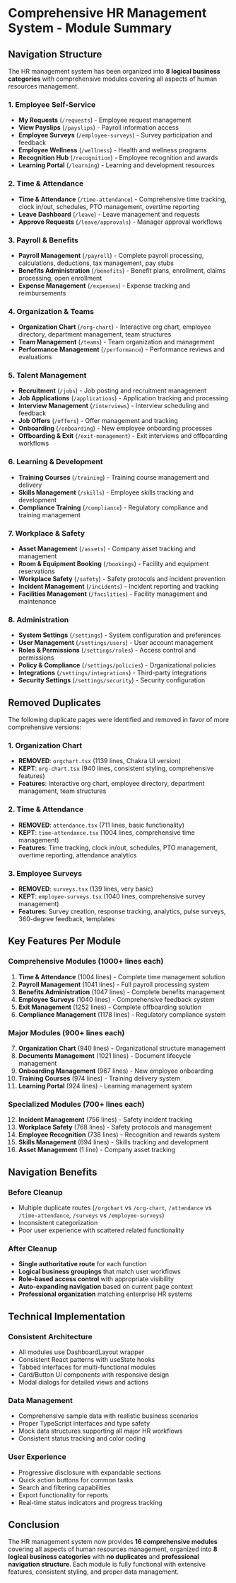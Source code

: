 # Comprehensive HR Management System - Module Summary

## Navigation Structure

The HR management system has been organized into **8 logical business categories** with comprehensive modules covering all aspects of human resources management.

### 1. Employee Self-Service
- **My Requests** (`/requests`) - Employee request management
- **View Payslips** (`/payslips`) - Payroll information access
- **Employee Surveys** (`/employee-surveys`) - Survey participation and feedback
- **Employee Wellness** (`/wellness`) - Health and wellness programs
- **Recognition Hub** (`/recognition`) - Employee recognition and awards
- **Learning Portal** (`/learning`) - Learning and development resources

### 2. Time & Attendance
- **Time & Attendance** (`/time-attendance`) - Comprehensive time tracking, clock in/out, schedules, PTO management, overtime reporting
- **Leave Dashboard** (`/leave`) - Leave management and requests
- **Approve Requests** (`/leave/approvals`) - Manager approval workflows

### 3. Payroll & Benefits
- **Payroll Management** (`/payroll`) - Complete payroll processing, calculations, deductions, tax management, pay stubs
- **Benefits Administration** (`/benefits`) - Benefit plans, enrollment, claims processing, open enrollment
- **Expense Management** (`/expenses`) - Expense tracking and reimbursements

### 4. Organization & Teams
- **Organization Chart** (`/org-chart`) - Interactive org chart, employee directory, department management, team structures
- **Team Management** (`/teams`) - Team organization and management
- **Performance Management** (`/performance`) - Performance reviews and evaluations

### 5. Talent Management
- **Recruitment** (`/jobs`) - Job posting and recruitment management
- **Job Applications** (`/applications`) - Application tracking and processing
- **Interview Management** (`/interviews`) - Interview scheduling and feedback
- **Job Offers** (`/offers`) - Offer management and tracking
- **Onboarding** (`/onboarding`) - New employee onboarding processes
- **Offboarding & Exit** (`/exit-management`) - Exit interviews and offboarding workflows

### 6. Learning & Development
- **Training Courses** (`/training`) - Training course management and delivery
- **Skills Management** (`/skills`) - Employee skills tracking and development
- **Compliance Training** (`/compliance`) - Regulatory compliance and training management

### 7. Workplace & Safety
- **Asset Management** (`/assets`) - Company asset tracking and management
- **Room & Equipment Booking** (`/bookings`) - Facility and equipment reservations
- **Workplace Safety** (`/safety`) - Safety protocols and incident prevention
- **Incident Management** (`/incidents`) - Incident reporting and tracking
- **Facilities Management** (`/facilities`) - Facility management and maintenance

### 8. Administration
- **System Settings** (`/settings`) - System configuration and preferences
- **User Management** (`/settings/users`) - User account management
- **Roles & Permissions** (`/settings/roles`) - Access control and permissions
- **Policy & Compliance** (`/settings/policies`) - Organizational policies
- **Integrations** (`/settings/integrations`) - Third-party integrations
- **Security Settings** (`/settings/security`) - Security configuration

## Removed Duplicates

The following duplicate pages were identified and removed in favor of more comprehensive versions:

### 1. Organization Chart
- **REMOVED**: `orgchart.tsx` (1139 lines, Chakra UI version)
- **KEPT**: `org-chart.tsx` (940 lines, consistent styling, comprehensive features)
- **Features**: Interactive org chart, employee directory, department management, team structures

### 2. Time & Attendance
- **REMOVED**: `attendance.tsx` (711 lines, basic functionality)
- **KEPT**: `time-attendance.tsx` (1004 lines, comprehensive time management)
- **Features**: Time tracking, clock in/out, schedules, PTO management, overtime reporting, attendance analytics

### 3. Employee Surveys
- **REMOVED**: `surveys.tsx` (139 lines, very basic)
- **KEPT**: `employee-surveys.tsx` (1040 lines, comprehensive survey management)
- **Features**: Survey creation, response tracking, analytics, pulse surveys, 360-degree feedback, templates

## Key Features Per Module

### Comprehensive Modules (1000+ lines each)
1. **Time & Attendance** (1004 lines) - Complete time management solution
2. **Payroll Management** (1041 lines) - Full payroll processing system
3. **Benefits Administration** (1047 lines) - Complete benefits management
4. **Employee Surveys** (1040 lines) - Comprehensive feedback system
5. **Exit Management** (1252 lines) - Complete offboarding solution
6. **Compliance Management** (1178 lines) - Regulatory compliance system

### Major Modules (900+ lines each)
7. **Organization Chart** (940 lines) - Organizational structure management
8. **Documents Management** (1021 lines) - Document lifecycle management
9. **Onboarding Management** (967 lines) - New employee onboarding
10. **Training Courses** (974 lines) - Training delivery system
11. **Learning Portal** (924 lines) - Learning management system

### Specialized Modules (700+ lines each)
12. **Incident Management** (756 lines) - Safety incident tracking
13. **Workplace Safety** (768 lines) - Safety protocols and management
14. **Employee Recognition** (738 lines) - Recognition and rewards system
15. **Skills Management** (694 lines) - Skills tracking and development
16. **Asset Management** (1 line) - Company asset tracking

## Navigation Benefits

### Before Cleanup
- Multiple duplicate routes (`/orgchart` vs `/org-chart`, `/attendance` vs `/time-attendance`, `/surveys` vs `/employee-surveys`)
- Inconsistent categorization
- Poor user experience with scattered related functionality

### After Cleanup
- **Single authoritative route** for each function
- **Logical business groupings** that match user workflows
- **Role-based access control** with appropriate visibility
- **Auto-expanding navigation** based on current page context
- **Professional organization** matching enterprise HR systems

## Technical Implementation

### Consistent Architecture
- All modules use DashboardLayout wrapper
- Consistent React patterns with useState hooks
- Tabbed interfaces for multi-functional modules
- Card/Button UI components with responsive design
- Modal dialogs for detailed views and actions

### Data Management
- Comprehensive sample data with realistic business scenarios
- Proper TypeScript interfaces and type safety
- Mock data structures supporting all major HR workflows
- Consistent status tracking and color coding

### User Experience
- Progressive disclosure with expandable sections
- Quick action buttons for common tasks
- Search and filtering capabilities
- Export functionality for reports
- Real-time status indicators and progress tracking

## Conclusion

The HR management system now provides **16 comprehensive modules** covering all aspects of human resources management, organized into **8 logical business categories** with **no duplicates** and **professional navigation structure**. Each module is fully functional with extensive features, consistent styling, and proper data management. 